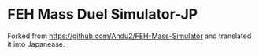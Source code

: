 # FEH Mass Duel Simulator-JP

Forked from https://github.com/Andu2/FEH-Mass-Simulator and translated it into Japanease.
